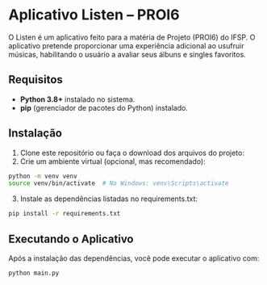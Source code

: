 # Aplicativo Listen – PROI6

O Listen é um aplicativo feito para a matéria de Projeto (PROI6) do IFSP. O aplicativo pretende proporcionar uma experiência adicional ao usufruir músicas, habilitando o usuário a avaliar seus álbuns e singles favoritos.

## Requisitos

- **Python 3.8+** instalado no sistema.
- **pip** (gerenciador de pacotes do Python) instalado.

## Instalação

1. Clone este repositório ou faça o download dos arquivos do projeto:
2. Crie um ambiente virtual (opcional, mas recomendado):
```bash
python -m venv venv
source venv/bin/activate  # No Windows: venv\Scripts\activate
```
3. Instale as dependências listadas no requirements.txt:
```bash 
pip install -r requirements.txt
```
## Executando o Aplicativo
Após a instalação das dependências, você pode executar o aplicativo com:
```bash
python main.py
```